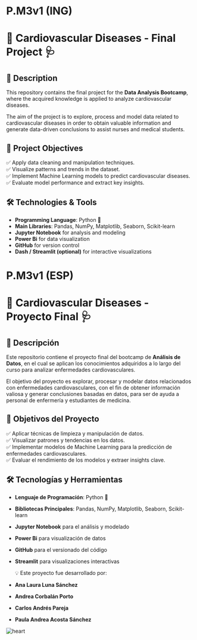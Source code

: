 # P.M3v1 (ING)

# 🏥 Cardiovascular Diseases - Final Project 🩺

## 📖 Description

This repository contains the final project for the **Data Analysis Bootcamp**, where the acquired knowledge is applied to analyze cardiovascular diseases. 

The aim of the project is to explore, process and model data related to cardiovascular diseases in order to obtain valuable information and generate data-driven conclusions to assist nurses and medical students.

## 🎯 Project Objectives

✅ Apply data cleaning and manipulation techniques.  
✅ Visualize patterns and trends in the dataset.  
✅ Implement Machine Learning models to predict cardiovascular diseases.  
✅ Evaluate model performance and extract key insights.  

## 🛠️ Technologies & Tools

- **Programming Language**: Python 🐍  
- **Main Libraries**: Pandas, NumPy, Matplotlib, Seaborn, Scikit-learn  
- **Jupyter Notebook** for analysis and modeling
- **Power Bi** for data visualization 
- **GitHub** for version control  
- **Dash / Streamlit (optional)** for interactive visualizations
  
# P.M3v1 (ESP)

# 🏥 Cardiovascular Diseases - Proyecto Final 🩺

## 📖 Descripción

Este repositorio contiene el proyecto final del bootcamp de **Análisis de Datos**, en el cual se aplican los conocimientos adquiridos a lo largo del curso para analizar enfermedades cardiovasculares. 

El objetivo del proyecto es explorar, procesar y modelar datos relacionados con enfermedades cardiovasculares, con el fin de obtener información valiosa y generar conclusiones basadas en datos, para ser de ayuda a personal de enfermería y estudiantes de medicina.

## 🎯 Objetivos del Proyecto

✅ Aplicar técnicas de limpieza y manipulación de datos.  
✅ Visualizar patrones y tendencias en los datos.  
✅ Implementar modelos de Machine Learning para la predicción de enfermedades cardiovasculares.  
✅ Evaluar el rendimiento de los modelos y extraer insights clave.  

## 🛠️ Tecnologías y Herramientas

- **Lenguaje de Programación**: Python 🐍  
- **Bibliotecas Principales**: Pandas, NumPy, Matplotlib, Seaborn, Scikit-learn  
- **Jupyter Notebook** para el análisis y modelado
- **Power Bi** para visualización de datos  
- **GitHub** para el versionado del código  
- **Streamlit** para visualizaciones interactivas

  💡 Este proyecto fue desarrollado por:  
- **Ana Laura Luna Sánchez**
- **Andrea Corbalán Porto**
- **Carlos Andrés Pareja**
- **Paula Andrea Acosta Sánchez**


![heart](https://github.com/user-attachments/assets/67149e43-7176-4d68-9770-3e66cf248523)

